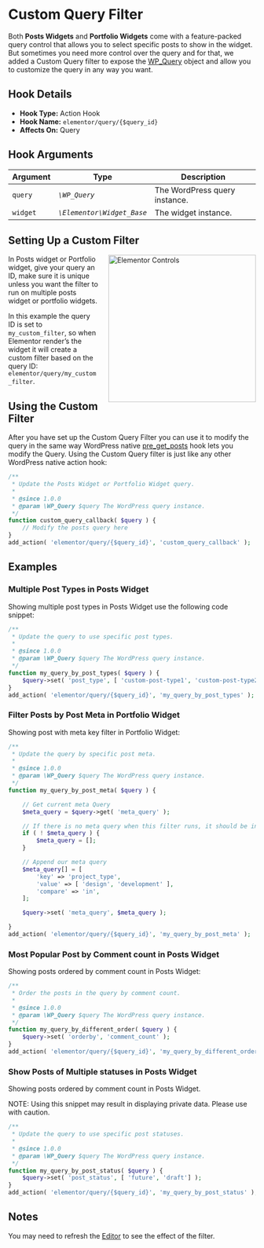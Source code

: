 # Custom Query Filter

<Badge type="tip" vertical="top" text="Elementor Pro" /> <Badge type="warning" vertical="top" text="Advanced" />

Both **Posts Widgets** and **Portfolio Widgets** come with a feature-packed query control that allows you to select specific posts to show in the widget. But sometimes you need more control over the query and for that, we added a Custom Query filter to expose the [WP_Query](https://developer.wordpress.org/reference/classes/wp_query/) object and allow you to customize the query in any way you want.

## Hook Details

* **Hook Type:** Action Hook
* **Hook Name:** `elementor/query/{$query_id}`
* **Affects On:** Query

## Hook Arguments

| Argument | Type                       | Description                   |
|----------|----------------------------|-------------------------------|
| `query`  | _`\WP_Query`_              | The WordPress query instance. |
| `widget` | _`\Elementor\Widget_Base`_ | The widget instance.          |

## Setting Up a Custom Filter

<img src="/assets/img/query-id.png" alt="Elementor Controls" style="float: right; width: 300px; margin-left: 20px; margin-bottom: 20px;">

In Posts widget or Portfolio widget, give your query an ID, make sure it is unique unless you want the filter to run on multiple posts widget or portfolio widgets.

In this example the query ID is set to `my_custom_filter`, so when Elementor render’s the widget it will create a custom filter based on the query ID: `elementor/query/my_custom_filter`.

## Using the Custom Filter

After you have set up the Custom Query Filter you can use it to modify the query in the same way WordPress native [pre_get_posts](https://developer.wordpress.org/reference/hooks/pre_get_posts/) hook lets you modify the Query. Using the Custom Query filter is just like any other WordPress native action hook:

```php
/**
 * Update the Posts Widget or Portfolio Widget query.
 *
 * @since 1.0.0
 * @param \WP_Query $query The WordPress query instance.
 */
function custom_query_callback( $query ) {
	// Modify the posts query here
}
add_action( 'elementor/query/{$query_id}', 'custom_query_callback' );
```

## Examples

### Multiple Post Types in Posts Widget

Showing multiple post types in Posts Widget use the following code snippet:

```php
/**
 * Update the query to use specific post types.
 *
 * @since 1.0.0
 * @param \WP_Query $query The WordPress query instance.
 */
function my_query_by_post_types( $query ) {
	$query->set( 'post_type', [ 'custom-post-type1', 'custom-post-type2' ] );
}
add_action( 'elementor/query/{$query_id}', 'my_query_by_post_types' );
```

### Filter Posts by Post Meta in Portfolio Widget

Showing post with meta key filter in Portfolio Widget:

```php
/**
 * Update the query by specific post meta.
 *
 * @since 1.0.0
 * @param \WP_Query $query The WordPress query instance.
 */
function my_query_by_post_meta( $query ) {

	// Get current meta Query
	$meta_query = $query->get( 'meta_query' );

	// If there is no meta query when this filter runs, it should be initialized as an empty array.
	if ( ! $meta_query ) {
		$meta_query = [];
	}

	// Append our meta query
	$meta_query[] = [
		'key' => 'project_type',
		'value' => [ 'design', 'development' ],
		'compare' => 'in',
	];

	$query->set( 'meta_query', $meta_query );

}
add_action( 'elementor/query/{$query_id}', 'my_query_by_post_meta' );
```

### Most Popular Post by Comment count in Posts Widget

Showing posts ordered by comment count in Posts Widget:

```php
/**
 * Order the posts in the query by comment count.
 *
 * @since 1.0.0
 * @param \WP_Query $query The WordPress query instance.
 */
function my_query_by_different_order( $query ) {
	$query->set( 'orderby', 'comment_count' );
}
add_action( 'elementor/query/{$query_id}', 'my_query_by_different_order' );
```

### Show Posts of Multiple statuses in Posts Widget

Showing posts ordered by comment count in Posts Widget.

NOTE: Using this snippet may result in displaying private data. Please use with caution.

```php
/**
 * Update the query to use specific post statuses.
 *
 * @since 1.0.0
 * @param \WP_Query $query The WordPress query instance.
 */
function my_query_by_post_status( $query ) {
	$query->set( 'post_status', [ 'future', 'draft'] );
}
add_action( 'elementor/query/{$query_id}', 'my_query_by_post_status' );
```

## Notes

You may need to refresh the [Editor](/editor/) to see the effect of the filter.
